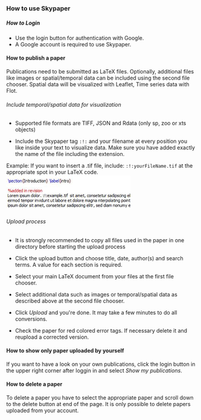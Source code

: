### How to use Skypaper

##### How to Login

  - Use the login button for authentication with Google.
  - A Google account is required to use Skypaper.

#### How to publish a paper

  Publications need to be submitted as LaTeX files. Optionally, additional files like images or spatial/temporal data can be included using the second file chooser.
  Spatial data will be visualized with Leaflet, Time series data with Flot.

###### Include temporal/spatial data for visualization 
  - Supported file formats are TIFF, JSON and Rdata (only sp, zoo or xts objects)

  - Include the Skypaper tag `:!:` and your filename at every position you like inside your text to visualize data.
    Make sure you have added exactly the name of the file including the extension.

   Example: If you want to insert a .tif file, include: `:!:yourFileName.tif`
   at the appropriate spot in your LaTeX code.
   ![Beispiel Tag](/public/images/BeispielTag2.JPG "Tag")

###### Upload process 
  - It is strongly recommended to copy all files used in the paper in one directory before starting the upload process
  
  - Click the upload button and choose title, date, author(s) and search terms. A value for each section is required.
  
  - Select your main LaTeX document from your files at the first file chooser.
  
  - Select additional data such as images or temporal/spatial data as described above at the second file chooser.

  - Click *Upload* and you're done. It may take a few minutes to do all conversions.
  
  - Check the paper for red colored error tags. If necessary delete it and reupload a corrected version. 

#### How to show only paper uploaded by yourself

  If you want to have a look on your own publications, click the login button in the upper right corner after loggin in and select *Show my publications*.

#### How to delete a paper

  To delete a paper you have to select the appropriate paper and scroll down to the delete button at end of the page.
  It is only possible to delete papers uploaded from your account. 
